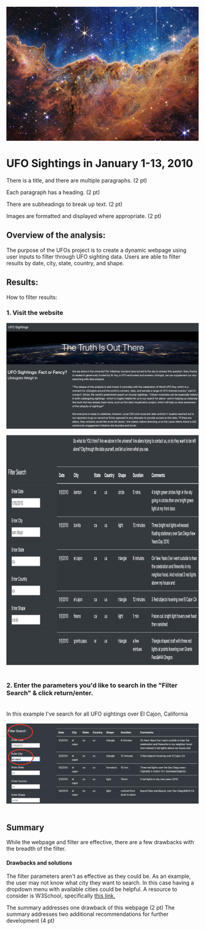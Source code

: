 <p align="center">
<img src="https://github.com/meggrooms/UFOs/blob/main/Images/goddard_nasa_sm.png" height="350" width="1200"></p>

# UFO Sightings in January 1-13, 2010


There is a title, and there are multiple paragraphs. (2 pt)

Each paragraph has a heading. (2 pt)

There are subheadings to break up text. (2 pt)

Images are formatted and displayed where appropriate. (2 pt)



## Overview of the analysis:

The purpose of the UFOs project is to create a dynamic webpage using user inputs to filter through UFO sighting data. Users are able to filter results by date, city, state, country, and shape.


## Results:
How to filter results:<BR>
### 1. Visit the website<BR>
 
<img src="https://github.com/meggrooms/UFOs/blob/main/Images/web_01.png"><BR>

<img src="https://github.com/meggrooms/UFOs/blob/main/Images/Web_02.png" height="600">
 <BR><BR>
  
### 2. Enter the parameters you'd like to search in the "Filter Search" & click return/enter.<BR><BR>
In this example I've search for all UFO sightings over El Cajon, California<BR><br>
 <img src="https://github.com/meggrooms/UFOs/blob/main/Images/circle_Web_filter.png">
<BR><BR>

## Summary
While the webpage and filter are effective, there are a few drawbacks with the breadth of the filter.<BR>
#### Drawbacks and solutions
The filter parameters aren't as effective as they could be. As an example, the user may not know what city they want to search. In this case having a dropdown menu with available cities could be helpful. A resource to consider is W3School, specifically <a href="https://www.w3schools.com/howto/howto_js_dropdown.asp">this link.</a><BR>


 
The summary addresses one drawback of this webpage (2 pt)
The summary addresses two additional recommendations for further development (4 pt)
